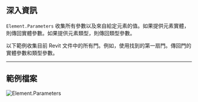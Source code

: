 ## 深入資訊
`Element.Parameters` 收集所有參數以及來自給定元素的值。如果提供元素實體，則傳回實體參數。如果提供元素類型，則傳回類型參數。

以下範例收集目前 Revit 文件中的所有門。例如，使用找到的第一扇門。傳回門的實體參數和類型參數。
___
## 範例檔案

![Element.Parameters](./Revit.Elements.Element.Parameters_img.jpg)
